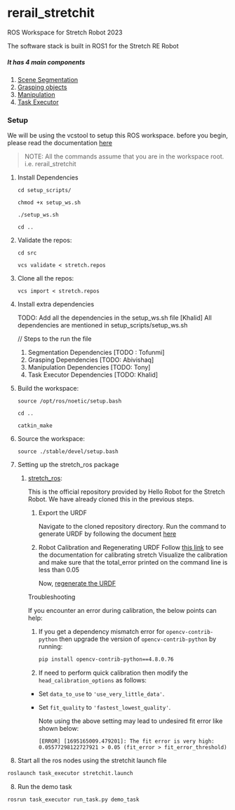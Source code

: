 # rerail_stretchit
ROS Workspace for Stretch Robot 2023

The software stack is built in ROS1 for the Stretch RE Robot

##### It has 4 main components
1. [Scene Segmentation](https://github.com/gt-rail-internal/rerail_stretchit_segmentation)
2. [Grasping objects](https://github.com/gt-rail-internal/rerail_stretchit_grasp)
3. [Manipulation](https://github.com/gt-rail-internal/rerail_stretchit_manipulation)
4. [Task Executor](https://github.com/gt-rail-internal/rerail_stretchit_task_execution)

### Setup

We will be using the vcstool to setup this ROS workspace. before you begin, please read the documentation [here](https://github.com/dirk-thomas/vcstool)

> NOTE: All the commands assume that you are in the workspace root. i.e. rerail_stretchit

1. Install Dependencies 

    `cd setup_scripts/`

    `chmod +x setup_ws.sh`

    `./setup_ws.sh`

    `cd ..`

2. Validate the repos:

    `cd src`

    `vcs validate < stretch.repos`

3. Clone all the repos: 

    `vcs import < stretch.repos`
    
4. Install extra dependencies
    
    TODO: Add all the dependencies in the setup_ws.sh file [Khalid]
    All dependencies are mentioned in  setup_scripts/setup_ws.sh 

    // Steps to the run the file
    1. Segmentation Dependencies [TODO : Tofunmi]
    2. Grasping Dependencies [TODO: Abivishaq]
    3. Manipulation Dependencies [TODO: Tony]
    4. Task Executor Dependencies [TODO: Khalid]

5. Build the workspace:

    `source /opt/ros/noetic/setup.bash`

    `cd ..`

    `catkin_make`
6. Source the workspace:

    `source ./stable/devel/setup.bash`

6. Setting up the stretch_ros package
    1. [stretch_ros](https://github.com/hello-robot/stretch_ros):
    
        This is the official repository provided by Hello Robot for the Stretch Robot. We have already cloned this in the previous steps.

        1. Export the URDF

            Navigate to the cloned repository directory.
            Run the command to generate URDF by following the document [here](https://github.com/hello-robot/stretch_ros/tree/noetic/stretch_description#exporting-a-urdf)

        2. Robot Calibration and Regenerating URDF
            Follow [this link](https://github.com/hello-robot/stretch_ros/blob/noetic/stretch_calibration/README.md#calibrate-the-stretch-re1) to see the documentation for calibrating stretch Visualize the calibration and make sure that the  total_error printed on the command line is less than 0.05
            
            Now, [regenerate the URDF](https://github.com/hello-robot/stretch_ros/blob/noetic/stretch_calibration/README.md#generate-a-new-urdf-after-changing-the-tool) 

        
        Troubleshooting

        If you encounter an error during calibration, the below points can help:

        1. If you get a dependency mismatch error for `opencv-contrib-python` then upgrade the version of `opencv-contrib-python` by running:
            ```bash
            pip install opencv-contrib-python==4.8.0.76
            ```

        2. If need to perform quick calibration then modify the `head_calibration_options` as follows:
        - Set `data_to_use` to `'use_very_little_data'`.
        - Set `fit_quality` to `'fastest_lowest_quality'`.

            Note using the above setting may lead to undesired fit error like shown below:
            ```
            [ERROR] [1695165009.479201]: The fit error is very high: 0.05577298122727921 > 0.05 (fit_error > fit_error_threshold)
            ```

7. Start all the ros nodes using the stretchit launch file
```bash
roslaunch task_executor stretchit.launch
```

8. Run the demo task
```bash
rosrun task_executor run_task.py demo_task
```








